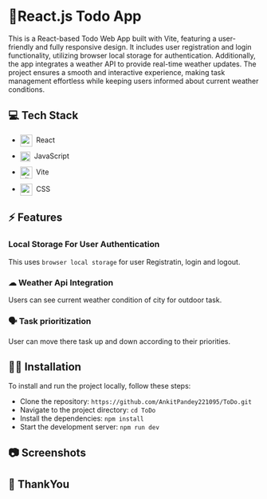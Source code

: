 # 📝React.js Todo App
This is a React-based Todo Web App built with Vite, featuring a user-friendly and fully responsive design. It includes user registration and login functionality, utilizing browser local storage for authentication. Additionally, the app integrates a weather API to provide real-time weather updates. The project ensures a smooth and interactive experience, making task management effortless while keeping users informed about current weather conditions.

## 💻 Tech Stack

<ul style="display: flex; flex-direction: column; gap:10px;">
  <li style="vertical-align: middle;">
    <img src="https://go-skill-icons.vercel.app/api/icons?i=react" alt="react" width="24" style="vertical-align: middle; margin-right: 4px;" /> React
  </li>
    <li style="vertical-align: middle;">
    <img src="https://go-skill-icons.vercel.app/api/icons?i=javascript" alt="typescript" width="20" style="vertical-align: middle;margin-right: 4px;" /> JavaScript
  </li>
    <li style="vertical-align: middle;">
    <img src="https://go-skill-icons.vercel.app/api/icons?i=vite" alt="vite" width="24" style="vertical-align: middle;margin-right: 4px;" /> Vite
  </li>
    <li style="vertical-align: middle;">
    <img src="https://go-skill-icons.vercel.app/api/icons?i=css" alt="mui" width="24" style="vertical-align: middle;margin-right: 4px;" /> CSS
  </li>
</ul>

## ⚡ Features

### Local Storage For User Authentication

This uses `browser local storage` for user Registratin, login and logout.

### ☁ Weather Api Integration

Users can see current weather condition of city for outdoor task.

### 🗣️ Task prioritization

User can move there task up and down according to their priorities.

## 👨‍💻 Installation

To install and run the project locally, follow these steps:

- Clone the repository: `https://github.com/AnkitPandey221095/ToDo.git`
- Navigate to the project directory: `cd ToDo`
- Install the dependencies: `npm install`
- Start the development server: `npm run dev`

## 📷 Screenshots



## 🚀 ThankYou
